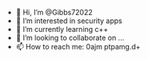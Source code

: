 - 👋 Hi, I’m @Gibbs72022
- 👀 I’m interested in security apps
- 🌱 I’m currently learning c++
- 💞️ I’m looking to collaborate on ...
- 📫 How to reach me: 0ajm ptpamg.d+

<!---
Gibbs72022/Gibbs72022 is a ✨ special ✨ repository because its `README.md` (this file) appears on your GitHub profile.
You can click the Preview link to take a look at your changes.
--->
